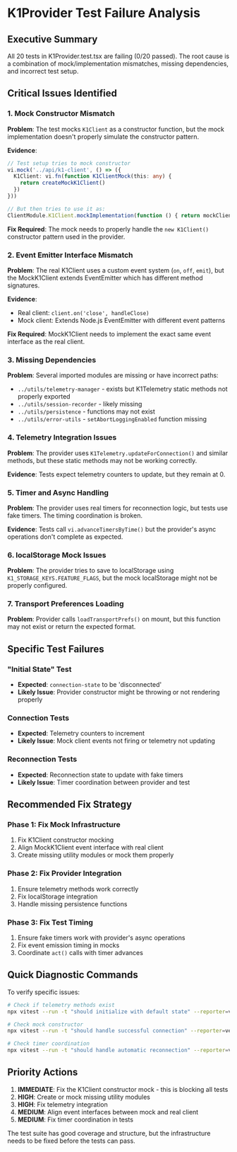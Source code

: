 # K1Provider Test Failure Analysis

## Executive Summary
All 20 tests in K1Provider.test.tsx are failing (0/20 passed). The root cause is a combination of mock/implementation mismatches, missing dependencies, and incorrect test setup.

## Critical Issues Identified

### 1. Mock Constructor Mismatch
**Problem**: The test mocks `K1Client` as a constructor function, but the mock implementation doesn't properly simulate the constructor pattern.

**Evidence**: 
```typescript
// Test setup tries to mock constructor
vi.mock('../api/k1-client', () => ({
  K1Client: vi.fn(function K1ClientMock(this: any) {
    return createMockK1Client()
  })
}))

// But then tries to use it as:
ClientModule.K1Client.mockImplementation(function () { return mockClient })
```

**Fix Required**: The mock needs to properly handle the `new K1Client()` constructor pattern used in the provider.

### 2. Event Emitter Interface Mismatch
**Problem**: The real K1Client uses a custom event system (`on`, `off`, `emit`), but the MockK1Client extends EventEmitter which has different method signatures.

**Evidence**:
- Real client: `client.on('close', handleClose)`
- Mock client: Extends Node.js EventEmitter with different event patterns

**Fix Required**: MockK1Client needs to implement the exact same event interface as the real client.

### 3. Missing Dependencies
**Problem**: Several imported modules are missing or have incorrect paths:

- `../utils/telemetry-manager` - exists but K1Telemetry static methods not properly exported
- `../utils/session-recorder` - likely missing
- `../utils/persistence` - functions may not exist
- `../utils/error-utils` - `setAbortLoggingEnabled` function missing

### 4. Telemetry Integration Issues
**Problem**: The provider uses `K1Telemetry.updateForConnection()` and similar methods, but these static methods may not be working correctly.

**Evidence**: Tests expect telemetry counters to update, but they remain at 0.

### 5. Timer and Async Handling
**Problem**: The provider uses real timers for reconnection logic, but tests use fake timers. The timing coordination is broken.

**Evidence**: Tests call `vi.advanceTimersByTime()` but the provider's async operations don't complete as expected.

### 6. localStorage Mock Issues
**Problem**: The provider tries to save to localStorage using `K1_STORAGE_KEYS.FEATURE_FLAGS`, but the mock localStorage might not be properly configured.

### 7. Transport Preferences Loading
**Problem**: Provider calls `loadTransportPrefs()` on mount, but this function may not exist or return the expected format.

## Specific Test Failures

### "Initial State" Test
- **Expected**: `connection-state` to be 'disconnected'
- **Likely Issue**: Provider constructor might be throwing or not rendering properly

### Connection Tests
- **Expected**: Telemetry counters to increment
- **Likely Issue**: Mock client events not firing or telemetry not updating

### Reconnection Tests  
- **Expected**: Reconnection state to update with fake timers
- **Likely Issue**: Timer coordination between provider and test

## Recommended Fix Strategy

### Phase 1: Fix Mock Infrastructure
1. Fix K1Client constructor mocking
2. Align MockK1Client event interface with real client
3. Create missing utility modules or mock them properly

### Phase 2: Fix Provider Integration
1. Ensure telemetry methods work correctly
2. Fix localStorage integration
3. Handle missing persistence functions

### Phase 3: Fix Test Timing
1. Ensure fake timers work with provider's async operations
2. Fix event emission timing in mocks
3. Coordinate `act()` calls with timer advances

## Quick Diagnostic Commands

To verify specific issues:

```bash
# Check if telemetry methods exist
npx vitest --run -t "should initialize with default state" --reporter=verbose

# Check mock constructor
npx vitest --run -t "should handle successful connection" --reporter=verbose

# Check timer coordination  
npx vitest --run -t "should handle automatic reconnection" --reporter=verbose
```

## Priority Actions

1. **IMMEDIATE**: Fix the K1Client constructor mock - this is blocking all tests
2. **HIGH**: Create or mock missing utility modules
3. **HIGH**: Fix telemetry integration
4. **MEDIUM**: Align event interfaces between mock and real client
5. **MEDIUM**: Fix timer coordination in tests

The test suite has good coverage and structure, but the infrastructure needs to be fixed before the tests can pass.